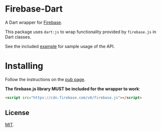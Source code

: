 Firebase-Dart
=============

A Dart wrapper for [Firebase](https://www.firebase.com).

This package uses `dart:js` to wrap functionality provided by `firebase.js`
in Dart classes.

See the included [example](https://github.com/firebase/firebase-dart/blob/master/example/web/test.dart)
for sample usage of the API.

Installing
==========

Follow the instructions on the [pub page](http://pub.dartlang.org/packages/firebase#installing).

**The firebase.js library MUST be included for the wrapper to work**:

```html
<script src="https://cdn.firebase.com/v0/firebase.js"></script>
```

License
-------
[MIT](http://firebase.mit-license.org).

